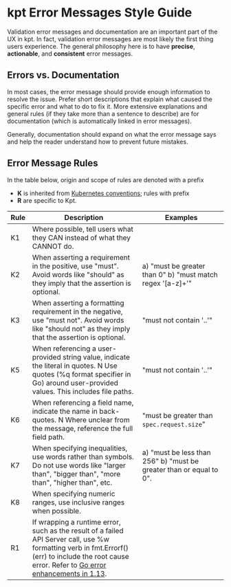 # kpt Error Messages Style Guide

Validation error messages and documentation are an important part of the UX in
kpt. In fact, validation error messages are most likely the first thing users
experience. The general philosophy here is to have **precise**, **actionable**,
and **consistent** error messages.

## Errors vs. Documentation

In most cases, the error message should provide enough information to resolve
the issue. Prefer short descriptions that explain what caused the specific error
and what to do to fix it. More extensive explanations and general rules (if they
take more than a sentence to describe) are for documentation (which is
automatically linked in error messages).

Generally, documentation should expand on what the error message says and help
the reader understand how to prevent future mistakes.

## Error Message Rules

In the table below, origin and scope of rules are denoted with a prefix

- **K** is inherited from
  [Kubernetes conventions](https://github.com/kubernetes/community/blob/master/contributors/devel/sig-architecture/api-conventions.md#validation);
  rules with prefix
- **R** are specific to Kpt.

<!-- prettier-ignore -->
|  Rule  | Description  | Examples  |
| --- | --- | --- |
| K1  | Where possible, tell users what they CAN instead of what they CANNOT do.  |   |
| K2  | When asserting a requirement in the positive, use "must". Avoid words like "should" as they imply that the assertion is optional.  | a) "must be greater than 0"  b) "must match regex '[a-z]+'"  |
| K3  | When asserting a formatting requirement in the negative, use "must not". Avoid words like "should not" as they imply that the assertion is optional.  | "must not contain '..'"  |
| K5  | When referencing a user-provided string value, indicate the literal in quotes.  N Use quotes (%q format specifier in Go) around user-provided values. This includes file paths.  | "must not contain '..'"  |
| K6  | When referencing a field name, indicate the name in back-quotes.  N Where unclear from the message, reference the full field path.  | "must be greater than `spec.request.size`"  |
| K7  | When specifying inequalities, use words rather than symbols. Do not use words like "larger than", "bigger than", "more than", "higher than", etc.  | a) "must be less than 256"  b) "must be greater than or equal to 0".   |
| K8  | When specifying numeric ranges, use inclusive ranges when possible.  |   |
| R1  | If wrapping a runtime error, such as the result of a failed API Server call, use %w formatting verb in fmt.Errorf()(err) to include the root cause error. Refer to [Go error enhancements in 1.13](https://blog.golang.org/go1.13-errors).  |   |
